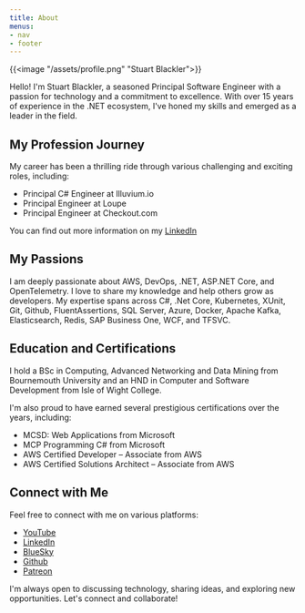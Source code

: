 ```yaml
---
title: About
menus:
- nav
- footer
---
```


{{<image "/assets/profile.png" "Stuart Blackler">}}

Hello! I'm Stuart Blackler, a seasoned Principal Software Engineer with a passion for technology and a commitment to excellence. With over 15 years of experience in the .NET ecosystem, I've honed my skills and emerged as a leader in the field.

## My Profession Journey

My career has been a thrilling ride through various challenging and exciting roles, including:

- Principal C# Engineer at Illuvium.io
- Principal Engineer at Loupe
- Principal Engineer at Checkout.com

You can find out more information on my [LinkedIn](https://linkedin.com/in/codewithstu)

## My Passions

I am deeply passionate about AWS, DevOps, .NET, ASP.NET Core, and OpenTelemetry. I love to share my knowledge and help others grow as developers. My expertise spans across C#, .Net Core, Kubernetes, XUnit, Git, Github, FluentAssertions, SQL Server, Azure, Docker, Apache Kafka, Elasticsearch, Redis, SAP Business One, WCF, and TFSVC.

## Education and Certifications

I hold a BSc in Computing, Advanced Networking and Data Mining from Bournemouth University and an HND in Computer and Software Development from Isle of Wight College.

I'm also proud to have earned several prestigious certifications over the years, including:

- MCSD: Web Applications from Microsoft
- MCP Programming C# from Microsoft
- AWS Certified Developer – Associate from AWS
- AWS Certified Solutions Architect – Associate from AWS

## Connect with Me

Feel free to connect with me on various platforms:

- [YouTube](https://youtube.com/@codewithstu)
- [LinkedIn](https://linkedin.com/in/codewithstu)
- [BlueSky](https://bsky.app/profile/codewithstu.tv)
- [Github](https://github.com/im5tu)
- [Patreon](https://patreon.com/codewithstu)

I'm always open to discussing technology, sharing ideas, and exploring new opportunities. Let's connect and collaborate!
